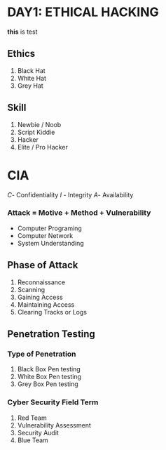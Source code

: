 
# DAY1: ETHICAL HACKING
**this** is test

## Ethics
1. Black Hat
2. White Hat
3. Grey Hat

## Skill
1. Newbie / Noob
2. Script Kiddie
3. Hacker
4. Elite / Pro Hacker
# CIA
*C*-  Confidentiality
*I* - Integrity
*A*- Availability

### Attack = Motive + Method + Vulnerability

- Computer Programing
- Computer Network
- System Understanding
## Phase of Attack
1. Reconnaissance
2. Scanning
3. Gaining Access
4. Maintaining Access
5. Clearing Tracks or Logs
## Penetration Testing
### Type of Penetration
1. Black Box Pen testing
2. White Box Pen testing
3. Grey Box Pen testing
### Cyber Security Field Term
1. Red Team
2. Vulnerability Assessment
3. Security Audit
4. Blue Team